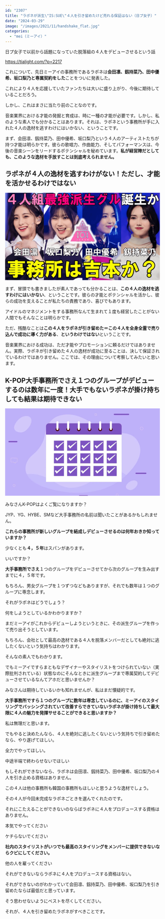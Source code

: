 ```yaml
---
id: "2307"
title: "ラポネが派生\"IS:SUE\"４人を引き留めたけど売れる保証はない（日プ女子）"
date: "2024-03-29"
image: "/images/2021/11/handshake_flat.jpg"
categories: 
  - "mei（ミーアイ）"
---
```


日プ女子で以前から話題になっていた脱落組の４人をデビューさせるという話

https://tialight.com/?p=2217

これについて、先日ミーアイの事務所であるラポネは**会田凛、釼持菜乃、田中優希、坂口梨乃と専属契約をした**ことをついに発表した。

これにより４人を応援していたファンたちは大いに盛り上がり、今後に期待していることだろう。

しかし、これはまさに当たり前のことなのです。

音楽業界における才能の発掘と育成は、時に一種の才能が必要です。しかし、私のような素人でも分かることはあります。それは、ラポネという事務所が手に入れた４人の逸材を逃すわけにはいかない、ということです。

まず、会田凛、釼持菜乃、田中優希、坂口梨乃という４人のアーティストたちが持つ才能は明らかです。彼らの歌唱力、作曲能力、そしてパフォーマンスは、今後の音楽シーンをリードするポテンシャルを秘めています。**私が経営陣だとしても、このような逸材を手放すことは到底考えられません。**

## ラポネが４人の逸材を逃すわけがない！ただし、才能を活かせるわけではない

![](/images/2024/01/image-1.png)

まず、冒頭でも書きましたが素人であっても分かることは、**この４人の逸材を逃すわけにはいかない**、ということです。彼らの才能とポテンシャルを活かし、彼らの成功を支えることが私たちの責務であり、喜びでもあります。

アイドルのマネジメントをする事務所なんて生まれて１度も経営したことがない人間でもそんなことは明らかです。

ただ、残酷なことは**この４人をラポネが引き留めた＝この４人を全身全霊で売り込んで成功に導く力がある**、**というわけではない**ということです。

音楽業界における成功は、ただ才能やプロモーションに頼るだけではありません。実際、ラポネが引き留めた４人の逸材が成功に至ることは、決して保証されているわけではありません。ここでは、その理由について考察してみたいと思います。

## K-POP大手事務所でさえ１つのグループがデビューするのは数年に一度！大手でもないラポネが掛け持ちしても結果は期待できない

![](/images/2022/01/purplecalendar.jpg)

みなさんK-POPはよくご覧になりますか？

JYP、YG、HYBE、SMなど大手事務所の名前は聞いたことがあるかもしれません。

**これらの事務所が新しいグループを結成しデビューさせるのは何年おきか知っていますか？**

少なくとも**４，５年**はスパンがあります。

いいですか？

**大手事務所でさえ**１つのグループをデビューさせてから次のグループを生み出すまでに４，５年です。

もちろん、男女グループを１つずつなどもありますが、それでも数年は１つのグループに専念します。

それがラポネはどうでしょう？

何をしようとしているかわかりますか？

まだミーアイがこれからデビューしようというときに、その派生グループを作って売り出そうとしています。

もちろん、会社として最高の逸材である４人を脱落メンバーだとしても絶対に逃したくないという気持ちはわかります。

そんなの素人でもわかります。

でもミーアイですらまともなデザイナーやスタイリストをつけられていない（実際批判されている）状態なのにそんなときに派生グループまで専属契約してデビューさせているなんてアホだと思いませんか？

みなさんは期待しているいかも知れませんが、私はまだ懐疑的です。

**大手事務所ですら１つのグループに数年は専念しているのに、ミーアイのスタイリングでバッシングされていて改善すらできていないラポネが掛け持ちして最大限に４人の魅力を発揮サせることができると思いますか？**

私は無理だと思います。

でもやると決めたんなら、４人を絶対に逃したくないという気持ちで引き留めたなら、やり遂げてほしい。

全力でやってほしい。

中途半端で終わらせないでほしい

もしそれができないなら、ラポネは会田凛、釼持菜乃、田中優希、坂口梨乃の４人を引き止める資格はありません。

この４人は他の事務所も韓国の事務所もほしいと思うような逸材でしょう。

その４人が今回未完成なラポネごときを選んでくれたのです。

それにこたえることができないのならばラポネに４人をプロデュースする資格はありません。

本気でやってください

ケチらないでください

**社内のスタイリストがいつでも最高のスタイリングをメンバーに提供できないならクビにしてください。**

他の人を雇ってください

それができないならラポネに４人をプロデュースする資格はない。

それができないのがわかっていて会田凛、釼持菜乃、田中優希、坂口梨乃を引き留めたならば最低だと思っています。

そう思わせないようにベストを尽くしてください。

それが、４人を引き留めたラポネがすべきことです。
